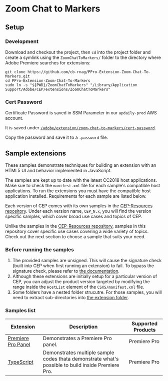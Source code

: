 # Zoom Chat to Markers

## Setup

### Development

Download and checkout the project, then `cd` into the project folder and create a symlink using the `ZoomChatToMarkers/` folder to the directory where Adobe Premiere searches for extensions:

```console
git clone https://github.com/cb-rnag/PPro-Extension-Zoom-Chat-To-Markers.git
cd PPro-Extension-Zoom-Chat-To-Markers
sudo ln -s "${PWD}/ZoomChatToMarkers" "/Library/Application Support/Adobe/CEP/extensions/ZoomChatToMarkers"
```

### Cert Password

Certificate Password is saved in SSM Parameter in our `apdaily-prod` AWS account.

It is saved under [`/adobe/extension/zoom-chat-to-markers/cert-password`](https://us-east-1.console.aws.amazon.com/systems-manager/parameters/%2Fadobe%2Fextension%2Fzoom-chat-to-markers%2Fcert-password/description?region=us-east-1).

Copy the password and save it to a `.password` file.

## Sample extensions

These samples demonstrate techniques for building an extension with an HTML5 UI and behavior implemented in JavaScript.

The samples are kept up to date with the latest CC2018 host applications. Make sue to check the `manifest.xml` file for each sample's compatible host applications. To run the extensions you must have the compatible host application installed. Requirements for each sample are listed below.

Each version of CEP comes with its own samples in the [CEP-Resources repository](https://github.com/Adobe-CEP/CEP-Resources). Under each version name, `CEP_N.x`, you will find the version specific samples, which cover broad use cases and topics of CEP.

Unlike the samples in the [CEP-Resources repository](https://github.com/Adobe-CEP/CEP-Resources), samples in this repository cover specific use cases covering a wide variety of topics. Check out the next section to choose a sample that suits your need.

### Before running the samples

1. The provided samples are unsigned. This will cause the signature check (built into CEP when first running an extension) to fail. To bypass the signature check, please refer to [the documentation](https://github.com/Adobe-CEP/CEP-Resources/blob/master/CEP_8.x/Documentation/CEP%208.0%20HTML%20Extension%20Cookbook.md#debugging-unsigned-extensions).
1. Although these extensions are initially setup for a particular version of CEP, you can adjust the product version targeted by modifying the range inside the `HostList` element of the `CSXS/manifest.xml` file.
1. Some folders have a nested folder strucutre. For those samples, you will need to extract sub-directories into [the extension folder](https://github.com/Adobe-CEP/CEP-Resources/blob/master/CEP_8.x/Documentation/CEP%208.0%20HTML%20Extension%20Cookbook.md#extension-folders).

### Samples list

| Extension                                                                        | Description                                                                                        | Supported Products |
| -------------------------------------------------------------------------------- | -------------------------------------------------------------------------------------------------- | ------------------ |
| [Premiere Pro Panel](https://github.com/Adobe-CEP/Samples/tree/master/PProPanel) | Demonstrates a Premiere Pro panel.                                                                 | Premiere Pro       |
| [TypeScript](https://github.com/Adobe-CEP/Samples/tree/master/TypeScript)        | Demonstrates multiple sample codes thata demonstrate what's possible to build inside Premiere Pro. | Premiere Pro       |
